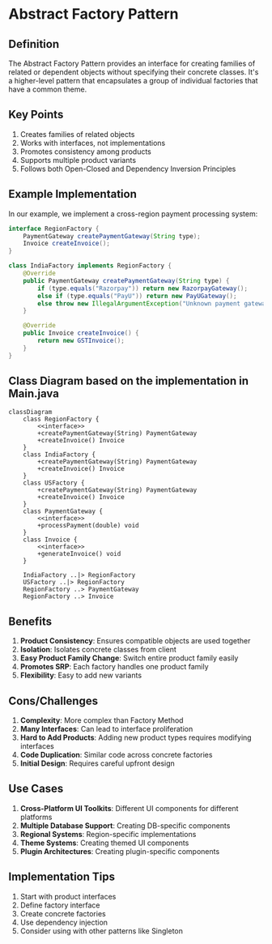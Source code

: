 # Abstract Factory Pattern

## Definition
The Abstract Factory Pattern provides an interface for creating families of related or dependent objects without specifying their concrete classes. It's a higher-level pattern that encapsulates a group of individual factories that have a common theme.

## Key Points
1. Creates families of related objects
2. Works with interfaces, not implementations
3. Promotes consistency among products
4. Supports multiple product variants
5. Follows both Open-Closed and Dependency Inversion Principles

## Example Implementation
In our example, we implement a cross-region payment processing system:

```java
interface RegionFactory {
    PaymentGateway createPaymentGateway(String type);
    Invoice createInvoice();
}

class IndiaFactory implements RegionFactory {
    @Override
    public PaymentGateway createPaymentGateway(String type) {
        if (type.equals("Razorpay")) return new RazorpayGateway();
        else if (type.equals("PayU")) return new PayUGateway();
        else throw new IllegalArgumentException("Unknown payment gateway: " + type);
    }

    @Override
    public Invoice createInvoice() {
        return new GSTInvoice();
    }
}
```

## Class Diagram based on the implementation in Main.java
```mermaid
classDiagram
    class RegionFactory {
        <<interface>>
        +createPaymentGateway(String) PaymentGateway
        +createInvoice() Invoice
    }
    class IndiaFactory {
        +createPaymentGateway(String) PaymentGateway
        +createInvoice() Invoice
    }
    class USFactory {
        +createPaymentGateway(String) PaymentGateway
        +createInvoice() Invoice
    }
    class PaymentGateway {
        <<interface>>
        +processPayment(double) void
    }
    class Invoice {
        <<interface>>
        +generateInvoice() void
    }
    
    IndiaFactory ..|> RegionFactory
    USFactory ..|> RegionFactory
    RegionFactory ..> PaymentGateway
    RegionFactory ..> Invoice
```

## Benefits
1. **Product Consistency**: Ensures compatible objects are used together
2. **Isolation**: Isolates concrete classes from client
3. **Easy Product Family Change**: Switch entire product family easily
4. **Promotes SRP**: Each factory handles one product family
5. **Flexibility**: Easy to add new variants

## Cons/Challenges
1. **Complexity**: More complex than Factory Method
2. **Many Interfaces**: Can lead to interface proliferation
3. **Hard to Add Products**: Adding new product types requires modifying interfaces
4. **Code Duplication**: Similar code across concrete factories
5. **Initial Design**: Requires careful upfront design

## Use Cases
1. **Cross-Platform UI Toolkits**: Different UI components for different platforms
2. **Multiple Database Support**: Creating DB-specific components
3. **Regional Systems**: Region-specific implementations
4. **Theme Systems**: Creating themed UI components
5. **Plugin Architectures**: Creating plugin-specific components

## Implementation Tips
1. Start with product interfaces
2. Define factory interface
3. Create concrete factories
4. Use dependency injection
5. Consider using with other patterns like Singleton
